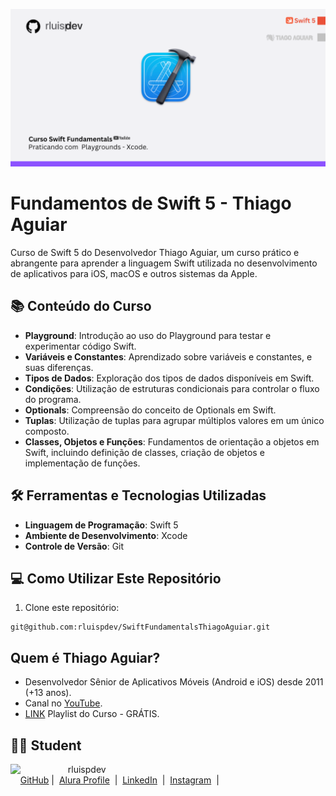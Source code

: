 ![Template rluipdev](Template/rluispdev(1).png)
 
# Fundamentos de Swift 5 - Thiago Aguiar

Curso de Swift 5 do Desenvolvedor Thiago Aguiar, um curso prático e abrangente para aprender a linguagem Swift utilizada no desenvolvimento de aplicativos para iOS, macOS e outros sistemas da Apple.

## 📚 Conteúdo do Curso

- **Playground**: Introdução ao uso do Playground para testar e experimentar código Swift.
- **Variáveis e Constantes**: Aprendizado sobre variáveis e constantes, e suas diferenças.
- **Tipos de Dados**: Exploração dos tipos de dados disponíveis em Swift.
- **Condições**: Utilização de estruturas condicionais para controlar o fluxo do programa.
- **Optionals**: Compreensão do conceito de Optionals em Swift.
- **Tuplas**: Utilização de tuplas para agrupar múltiplos valores em um único composto.
- **Classes, Objetos e Funções**: Fundamentos de orientação a objetos em Swift, incluindo definição de classes, criação de objetos e implementação de funções.

## 🛠️ Ferramentas e Tecnologias Utilizadas

- **Linguagem de Programação**: Swift 5
- **Ambiente de Desenvolvimento**: Xcode
- **Controle de Versão**: Git

## 💻 Como Utilizar Este Repositório

1. Clone este repositório:

````
git@github.com:rluispdev/SwiftFundamentalsThiagoAguiar.git
````

## Quem é Thiago Aguiar?
-  Desenvolvedor Sênior de Aplicativos Móveis (Android e iOS) desde 2011 (+13 anos).
- Canal no [YouTube](https://www.youtube.com/@TiagoAguiar).
- [LINK](https://youtube.com/playlist?list=PLJ0AcghBBWShgIH122uw7H9T9-NIaFpP-&si=LxcjTVxciLfsUl1o) Playlist do Curso - GRÁTIS.

## 👨‍💻 Student
<p>
    <img 
      align=left 
      margin=10 
      width=80 
      src="https://avatars.githubusercontent.com/u/128305083?s=96&v=4"
    />
    <p>&nbsp&nbsp&nbsprluispdev<br>
    &nbsp&nbsp&nbsp
    <a href="https://github.com/rluispdev">
    GitHub</a>&nbsp;|&nbsp;
     <a href="https://cursos.alura.com.br/user/rluisp"> Alura Profile</a>
&nbsp;|&nbsp;
    <a href="https://www.linkedin.com/in/rafael-luis-gonzaga-b11634186/">LinkedIn</a>
&nbsp;|&nbsp;
    <a href="https://www.instagram.com/rluispdevs?igsh=cnoxenpmaHY1amE0&utm_source=qr">
    Instagram</a>
&nbsp;|&nbsp;</p>
</p>
<br/><br/>
<p>
